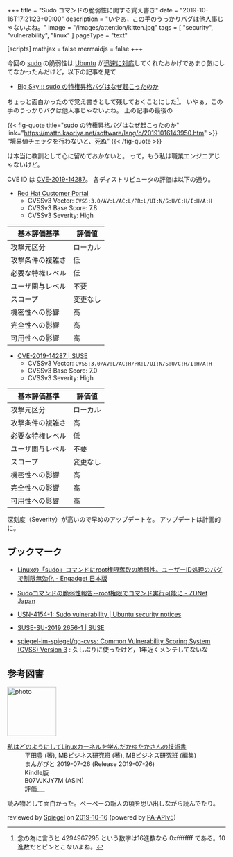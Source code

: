 +++
title = "Sudo コマンドの脆弱性に関する覚え書き"
date = "2019-10-16T17:21:23+09:00"
description = "いやぁ，この手のうっかりバグは他人事じゃないよね。"
image = "/images/attention/kitten.jpg"
tags  = [ "security", "vulnerability", "linux" ]
pageType = "text"

[scripts]
  mathjax = false
  mermaidjs = false
+++

今回の [sudo] の脆弱性は [Ubuntu] が[迅速に対応](https://usn.ubuntu.com/4154-1/ "USN-4154-1: Sudo vulnerability | Ubuntu security notices")してくれたおかげであまり気にしてなかったんだけど，以下の記事を見て

- [Big Sky :: sudo の特権昇格バグはなぜ起こったのか](https://mattn.kaoriya.net/software/lang/c/20191016143950.htm)

ちょっと面白かったので覚え書きとして残しておくことにした[^ll1]。
いやぁ，この手のうっかりバグは他人事じゃないよね。
上の記事の最後の

[^ll1]: 念の為に言うと 4294967295 という数字は16進数なら 0xffffffff である。10進数だとピンとこないよね。

{{< fig-quote title="sudo の特権昇格バグはなぜ起こったのか" link="https://mattn.kaoriya.net/software/lang/c/20191016143950.htm" >}}
<q>境界値チェックを行わないと、死ぬ</q>
{{< /fig-quote >}}

は本当に教訓として心に留めておかないと。
って，もう私は職業エンジニアじゃないけど。

CVE ID は [CVE-2019-14287](https://nvd.nist.gov/vuln/detail/CVE-2019-14287)。
各ディストリビュータの評価は以下の通り。

- [Red Hat Customer Portal](https://access.redhat.com/security/cve/CVE-2019-14287)
    - CVSSv3 Vector: `CVSS:3.0/AV:L/AC:L/PR:L/UI:N/S:U/C:H/I:H/A:H`
    - CVSSv3 Base Score: 7.8
    - CVSSv3 Severity: High

| 基本評価基準     | 評価値   |
| ---------------- | -------- |
| 攻撃元区分       | ローカル |
| 攻撃条件の複雑さ | 低       |
| 必要な特権レベル | 低       |
| ユーザ関与レベル | 不要     |
| スコープ         | 変更なし |
| 機密性への影響   | 高       |
| 完全性への影響   | 高       |
| 可用性への影響   | 高       |

- [CVE-2019-14287 | SUSE](https://www.suse.com/security/cve/CVE-2019-14287/)
    - CVSSv3 Vector: `CVSS:3.0/AV:L/AC:H/PR:L/UI:N/S:U/C:H/I:H/A:H`
    - CVSSv3 Base Score: 7.0
    - CVSSv3 Severity: High

| 基本評価基準     | 評価値   |
| ---------------- | -------- |
| 攻撃元区分       | ローカル |
| 攻撃条件の複雑さ | 高       |
| 必要な特権レベル | 低       |
| ユーザ関与レベル | 不要     |
| スコープ         | 変更なし |
| 機密性への影響   | 高       |
| 完全性への影響   | 高       |
| 可用性への影響   | 高       |

深刻度（Severity）が高いので早めのアップデートを。
アップデートは計画的に。

## ブックマーク

- [Linuxの「sudo」コマンドにroot権限奪取の脆弱性。ユーザーID処理のバグで制限無効化 - Engadget 日本版](https://japanese.engadget.com/2019/10/14/linux-sudo-root-id/)
- [Sudoコマンドの脆弱性報告--root権限でコマンド実行可能に - ZDNet Japan](https://japan.zdnet.com/article/35144045/)
- [USN-4154-1: Sudo vulnerability | Ubuntu security notices](https://usn.ubuntu.com/4154-1/)
- [SUSE-SU-2019:2656-1 | SUSE](https://www.suse.com/support/update/announcement/2019/suse-su-20192656-1/)

- [spiegel-im-spiegel/go-cvss: Common Vulnerability Scoring System (CVSS) Version 3](https://github.com/spiegel-im-spiegel/go-cvss) : 久しぶりに使ったけど，1年近くメンテしてないな

[Ubuntu]: https://www.ubuntu.com/ "The leading operating system for PCs, IoT devices, servers and the cloud | Ubuntu"
[Sudo]: https://www.sudo.ws/
[sudo]: https://www.sudo.ws/

## 参考図書

<div class="hreview">
  <div class="photo"><a class="item url" href="https://www.amazon.co.jp/dp/B07VJKJY7M?tag=baldandersinf-22&linkCode=ogi&th=1&psc=1"><img src="https://m.media-amazon.com/images/I/41WcUL9wdoL._SL160_.jpg" width="113" alt="photo"></a></div>
  <dl class="fn">
    <dt><a href="https://www.amazon.co.jp/dp/B07VJKJY7M?tag=baldandersinf-22&linkCode=ogi&th=1&psc=1">私はどのようにしてLinuxカーネルを学んだかゆたかさんの技術書</a></dt>
    <dd>平田豊 (著), MBビジネス研究班 (著), MBビジネス研究班 (編集)</dd>
    <dd>まんがびと 2019-07-26 (Release 2019-07-26)</dd>
    <dd>Kindle版</dd>
    <dd>B07VJKJY7M (ASIN)</dd>
    <dd>評価<abbr class="rating fa-sm" title="4">&nbsp;<i class="fas fa-star"></i>&nbsp;<i class="fas fa-star"></i>&nbsp;<i class="fas fa-star"></i>&nbsp;<i class="fas fa-star"></i>&nbsp;<i class="far fa-star"></i></abbr></dd>
  </dl>
  <p class="description">読み物として面白かった。ペーペーの新人の頃を思い出しながら読んでたり。</p>
  <p class="powered-by">reviewed by <a href='#maker' class='reviewer'>Spiegel</a> on <abbr class="dtreviewed" title="2019-10-16">2019-10-16</abbr> (powered by <a href="https://affiliate.amazon.co.jp/assoc_credentials/home">PA-APIv5</a>)</p>
</div>
